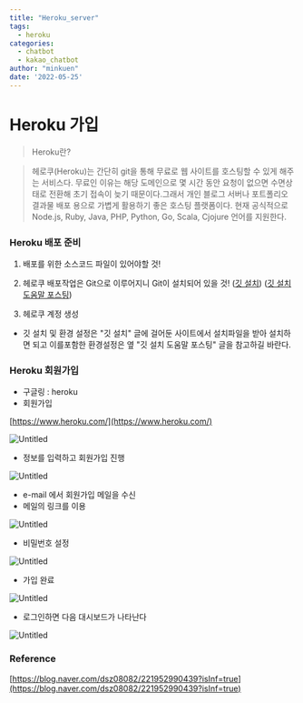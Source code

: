 ```yaml
---
title: "Heroku_server"
tags:
  - heroku
categories:
  - chatbot
  - kakao_chatbot
author: "minkuen"
date: '2022-05-25'
---
```




# Heroku 가입

> Heroku란?
> 

> 헤로쿠(Heroku)는 간단히 git을 통해 무료로 웹 사이트를 호스팅할 수 있게 해주는 서비스다.   무료인 이유는 해당 도메인으로 몇 시간 동안 요청이 없으면 수면상태로 전환해 초기 접속이 늦기 때문이다.그래서 개인 블로그 서버나 포트폴리오 결과물 배포 용으로 가볍게 활용하기 좋은 호스팅 플랫폼이다. 현재 공식적으로 Node.js, Ruby, Java, PHP, Python, Go, Scala, Cjojure 언어를 지원한다.
> 

### Heroku 배포 준비

1. 배포를 위한 소스코드 파일이 있어야할 것!

2. 헤로쿠 배포작업은 Git으로 이루어지니 Git이 설치되어 있을 것! ([깃 설치](https://git-scm.com/)) ([깃 설치 도움말 포스팅](https://blog.naver.com/dsz08082/221859028911))

3. 헤로쿠 계정 생성

- 깃 설치 및 환경 설정은 "깃 설치" 글에 걸어둔 사이트에서 설치파일을 받아 설치하면 되고 이를포함한 환경설정은 옆 "깃 설치 도움말 포스팅" 글을 참고하길 바란다.

### Heroku 회원가입

- 구글링 : heroku
- 회원가입

[https://www.heroku.com/](https://www.heroku.com/)

![Untitled](/images/Heroku_start/Untitled.png)

- 정보를 입력하고 회원가입 진행

![Untitled](/images/Heroku_start/Untitled%201.png)

- e-mail 에서 회원가입 메일을 수신
- 메일의 링크를 이용

![Untitled](/images/Heroku_start/Untitled%202.png)

- 비밀번호 설정

![Untitled](/images/Heroku_start/Untitled%203.png)

- 가입 완료

![Untitled](/images/Heroku_start/Untitled%204.png)

- 로그인하면 다음 대시보드가 나타난다

![Untitled](/images/Heroku_start/Untitled%205.png)

### Reference

[https://blog.naver.com/dsz08082/221952990439?isInf=true](https://blog.naver.com/dsz08082/221952990439?isInf=true)